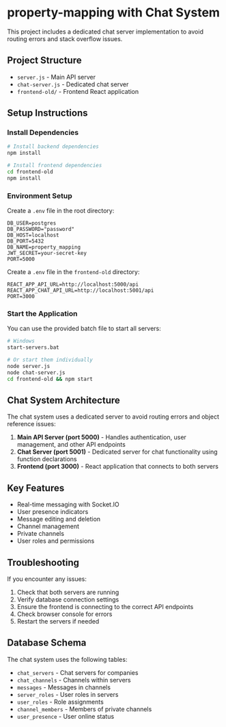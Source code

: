 # property-mapping with Chat System

This project includes a dedicated chat server implementation to avoid routing errors and stack overflow issues.

## Project Structure

- `server.js` - Main API server
- `chat-server.js` - Dedicated chat server
- `frontend-old/` - Frontend React application

## Setup Instructions

### Install Dependencies

```bash
# Install backend dependencies
npm install

# Install frontend dependencies
cd frontend-old
npm install
```

### Environment Setup

Create a `.env` file in the root directory:

```
DB_USER=postgres
DB_PASSWORD="password"
DB_HOST=localhost
DB_PORT=5432
DB_NAME=property_mapping
JWT_SECRET=your-secret-key
PORT=5000
```

Create a `.env` file in the `frontend-old` directory:

```
REACT_APP_API_URL=http://localhost:5000/api
REACT_APP_CHAT_API_URL=http://localhost:5001/api
PORT=3000
```

### Start the Application

You can use the provided batch file to start all servers:

```bash
# Windows
start-servers.bat

# Or start them individually
node server.js
node chat-server.js
cd frontend-old && npm start
```

## Chat System Architecture

The chat system uses a dedicated server to avoid routing errors and object reference issues:

1. **Main API Server (port 5000)** - Handles authentication, user management, and other API endpoints
2. **Chat Server (port 5001)** - Dedicated server for chat functionality using function declarations
3. **Frontend (port 3000)** - React application that connects to both servers

## Key Features

- Real-time messaging with Socket.IO
- User presence indicators
- Message editing and deletion
- Channel management
- Private channels
- User roles and permissions

## Troubleshooting

If you encounter any issues:

1. Check that both servers are running
2. Verify database connection settings
3. Ensure the frontend is connecting to the correct API endpoints
4. Check browser console for errors
5. Restart the servers if needed

## Database Schema

The chat system uses the following tables:

- `chat_servers` - Chat servers for companies
- `chat_channels` - Channels within servers
- `messages` - Messages in channels
- `server_roles` - User roles in servers
- `user_roles` - Role assignments
- `channel_members` - Members of private channels
- `user_presence` - User online status

